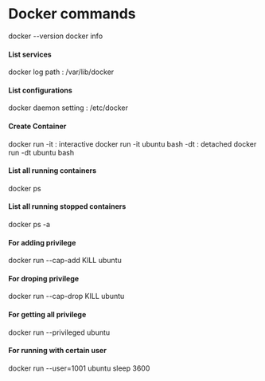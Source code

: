 # Docker commands

docker --version
docker info
#### List services
docker log path         : /var/lib/docker
#### List configurations
docker daemon setting   : /etc/docker
#### Create Container
docker run
    -it     :   interactive
                docker run -it ubuntu bash
    -dt     :   detached
                docker run -dt ubuntu bash
#### List all running containers
docker ps
#### List all running stopped containers
docker ps -a
#### For adding privilege
docker run --cap-add KILL ubuntu
#### For droping privilege
docker run --cap-drop KILL ubuntu
#### For getting all privilege
docker run --privileged ubuntu
#### For running with certain user
docker run --user=1001 ubuntu sleep 3600





